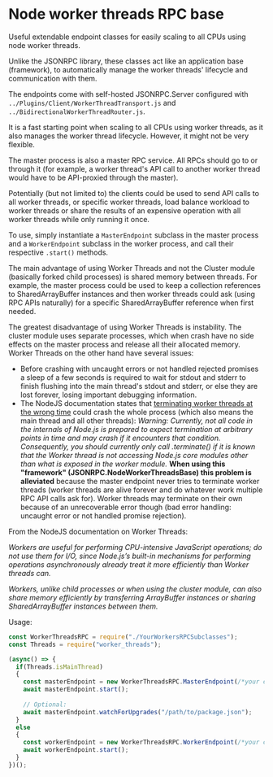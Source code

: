 # Node worker threads RPC base

Useful extendable endpoint classes for easily scaling to all CPUs using node worker threads. 

Unlike the JSONRPC library, these classes act like an application base (framework), to automatically manage the worker threads' lifecycle and communication with them.

The endpoints come with self-hosted JSONRPC.Server configured with `../Plugins/Client/WorkerThreadTransport.js` and `../BidirectionalWorkerThreadRouter.js`.

It is a fast starting point when scaling to all CPUs using worker threads, as it also manages the worker thread lifecycle. However, it might not be very flexible.

The master process is also a master RPC service. All RPCs should go to or through it (for example, a worker thread's API call to another worker thread would have to be API-proxied through the master).

Potentially (but not limited to) the clients could be used to send API calls to all worker threads, or specific worker threads, load balance workload to worker threads or share the results of an expensive operation with all worker threads while only running it once.

To use, simply instantiate a `MasterEndpoint` subclass in the master process and a `WorkerEndpoint` subclass in the worker process, and call their respective `.start()` methods.

The main advantage of using Worker Threads and not the Cluster module (basically forked child processes) is shared memory between threads. For example, the master process could be used to keep a collection references to SharedArrayBuffer instances and then worker threads could ask (using RPC APIs naturally) for a specific SharedArrayBuffer reference when first needed.

The greatest disadvantage of using Worker Threads is instability. The cluster module uses separate processes, which when crash have no side effects on the master process and release all their allocated memory. Worker Threads on the other hand have several issues:
 * Before crashing with uncaught errors or not handled rejected promises a sleep of a few seconds is required to wait for stdout and stderr to finish flushing into the main thread's stdout and stderr, or else they are lost forever, losing important debugging information.
 * The NodeJS documentation states that [terminating worker threads at the wrong time](https://nodejs.org/api/worker_threads.html#worker_threads_worker_terminate_callback) could crash the whole process (which also means the main thread and all other threads): _Warning: Currently, not all code in the internals of Node.js is prepared to expect termination at arbitrary points in time and may crash if it encounters that condition. Consequently, you should currently only call .terminate() if it is known that the Worker thread is not accessing Node.js core modules other than what is exposed in the worker module._ __When using this "framework" (JSONRPC.NodeWorkerThreadsBase) this problem is alleviated__ because the master endpoint never tries to terminate worker threads (worker threads are alive forever and do whatever work multiple RPC API calls ask for). Worker threads may terminate on their own because of an unrecoverable error though (bad error handling: uncaught error or not handled promise rejection).

From the NodeJS documentation on Worker Threads:

_Workers are useful for performing CPU-intensive JavaScript operations; do not use them for I/O, since Node.js’s built-in mechanisms for performing operations asynchronously already treat it more efficiently than Worker threads can._

_Workers, unlike child processes or when using the cluster module, can also share memory efficiently by transferring ArrayBuffer instances or sharing SharedArrayBuffer instances between them._


Usage:
```Javascript
const WorkerThreadsRPC = require("./YourWorkersRPCSubclasses");
const Threads = require("worker_threads");

(async() => {
  if(Threads.isMainThread)
  {
    const masterEndpoint = new WorkerThreadsRPC.MasterEndpoint(/*your custom params*/);
    await masterEndpoint.start();
    
    // Optional: 
    await masterEndpoint.watchForUpgrades("/path/to/package.json");
  }
  else
  {
    const workerEndpoint = new WorkerThreadsRPC.WorkerEndpoint(/*your custom params*/);
    await workerEndpoint.start();
  }  
})();

